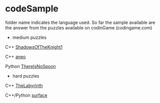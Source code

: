 # codeSample

folder name indicates the language used.
So far the sample available are the answer from the puzzles available on codinGame (codingame.com)

- medium puzzles

C++   [ShadowsOfTheKnight1](https://www.codingame.com/training/medium/shadows-of-the-knight-episode-1)

C++   [aneo](https://www.codingame.com/training/medium/aneo)

Python  [ThereIsNoSpoon](https://www.codingame.com/training/medium/there-is-no-spoon-episode-1)


- hard puzzles

C++   [TheLabyrinth](https://www.codingame.com/training/hard/the-labyrinth)

C++/Python  [surface](https://www.codingame.com/training/hard/surface)
